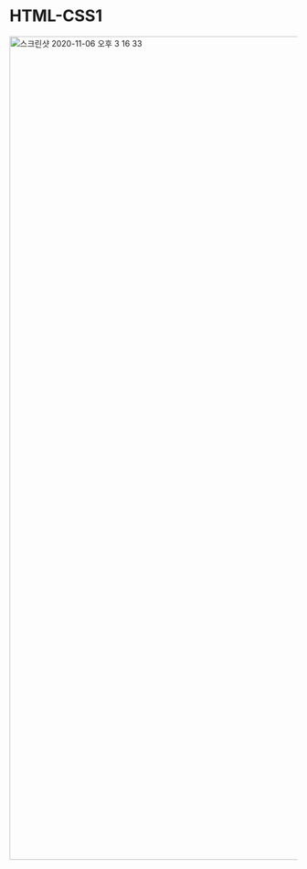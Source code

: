 # HTML-CSS1

<img width="1442" alt="스크린샷 2020-11-06 오후 3 16 33" src="https://user-images.githubusercontent.com/62088584/98332968-19a3e080-2043-11eb-9de8-700f06bd865c.png">
